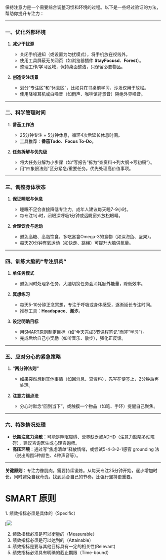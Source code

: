 
保持注意力是一个需要综合调整习惯和环境的过程。以下是一些经过验证的方法，帮助你提升专注力：

---

### **一、优化外部环境**
1. **减少干扰源**  
   - 关闭手机通知（或设置为勿扰模式），将手机放在视线外。
   - 使用工具屏蔽无关网页（如浏览器插件 **StayFocusd**、**Forest**）。
   - 整理工作/学习区域，保持桌面整洁，只保留必要物品。

2. **创造专注场景**  
   - 划分“专注区”和“休息区”，比如只在书桌前学习，沙发仅用于放松。
   - 使用降噪耳机或白噪音（如雨声、咖啡馆背景音）隔绝外界噪音。

---

### **二、科学管理时间**
1. **番茄工作法**  
   - 25分钟专注 + 5分钟休息，循环4次后延长休息时间。  
   - 工具推荐：**番茄Todo**、**Focus To-Do**。

2. **任务拆解与优先级**  
   - 将大任务分解为小步骤（如“写报告”拆为“查资料→列大纲→写初稿”）。  
   - 用“四象限法则”区分紧急/重要任务，优先处理高价值事项。

---

### **三、调整身体状态**
1. **保证睡眠与休息**  
   - 睡眠不足会直接降低专注力，成年人建议每天睡7-9小时。  
   - 每专注1小时，闭眼深呼吸1分钟或远眺窗外放松眼睛。

2. **合理饮食与运动**  
   - 避免高糖、高脂饮食，多吃富含Omega-3的食物（如深海鱼、坚果）。  
   - 每天20分钟有氧运动（如快走、跳绳）可提升大脑供氧量。

---

### **四、训练大脑的“专注肌肉”**
1. **单任务模式**  
   - 避免同时处理多任务，大脑切换任务会消耗额外能量，降低效率。

2. **冥想练习**  
   - 每天5-10分钟正念冥想，专注于呼吸或身体感受，逐渐延长专注时间。  
   - 推荐工具：**Headspace**、**潮汐**。

3. **设定明确目标**  
   - 用SMART原则制定目标（如“今天完成3节课程笔记”而非“学习”）。  
   - 完成后给自己小奖励（如听音乐、散步），强化正反馈。

---

### **五、应对分心的紧急策略**
1. **“两分钟法则”**  
   - 如果突然想到其他事情（如回消息、查资料），先写在便签上，2分钟后再处理。

2. **注意力锚点法**  
   - 分心时默念“回到当下”，或触摸一个物品（如笔、手环）提醒自己聚焦。

---

### **六、特殊情况处理**
- **长期注意力涣散**：可能是睡眠障碍、营养缺乏或ADHD（注意力缺陷多动障碍），建议咨询医生或心理咨询师。  
- **高压环境**：通过写“焦虑清单”释放情绪，或尝试5-4-3-2-1感官 grounding 法（说出周围5种颜色、4种声音等）。

---

**关键原则**：专注力像肌肉，需要持续锻炼。从每天专注25分钟开始，逐步增加时长，同时避免自我苛责。找到适合自己的节奏，比强行坚持更重要。

# SMART 原则
1. 绩效指标必须是具体的（Specific）

[![](https://bkimg.cdn.bcebos.com/pic/8367d1fc705bf4bbb901a0a3?x-bce-process=image/format,f_auto/resize,m_lfit,limit_1,h_249)

2. 绩效指标必须是可以衡量的（Measurable）
3. 绩效指标必须是可以达到的（Attainable）
4. 绩效指标是要与其他目标具有一定的相关性(Relevant)
5. 绩效指标必须具有明确的截止期限（Time-bound）